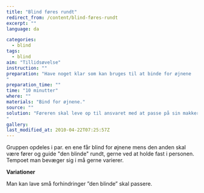 ```yaml
---
title: "Blind føres rundt"
redirect_from: /content/blind-føres-rundt
excerpt: ""
language: da

categories: 
  - blind
tags: 
  - blind
aim: "Tillidsøvelse"
instruction: ""
preparation: "Have noget klar som kan bruges til at binde for øjnene
"
preparation_time: ""
time: "10 minutter"
where: ""
materials: "Bind for øjnene."
source: ""
solution: "Føreren skal leve op til ansvaret med at passe på sin makker
"
gallery:
last_modified_at: 2010-04-22T07:25:57Z
---
```

Gruppen opdeles i par. en ene får blind for øjnene mens den anden skal være fører og guide "den blinde" rundt, gerne ved at holde fast i personen. Tempoet man bevæger sig i må gerne varierer.

**Variationer**

Man kan lave små forhindringer ”den blinde” skal passere.
